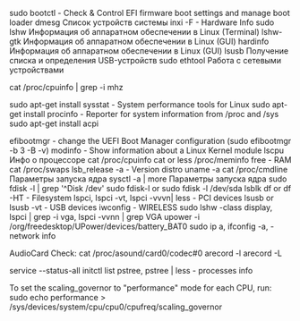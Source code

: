 sudo bootctl - Check & Control EFI firmware boot settings and manage boot loader
dmesg Список устройств системы
inxi -F - Hardware Info
sudo lshw Информация об аппаратном обеспечении в Linux (Terminal)
lshw-gtk Информация об аппаратном обеспечении в Linux (GUI)
hardinfo Информация об аппаратном обеспечении в Linux (GUI)
lsusb Получение списка и определения USB-устройств
sudo ethtool Работа с сетевыми устройствами

cat /proc/cpuinfo | grep -i mhz

sudo apt-get install sysstat - System performance tools for Linux
sudo apt-get install procinfo - Reporter for system information from /proc and /sys
sudo apt-get install acpi

efibootmgr - change the UEFI Boot Manager configuration (sudo efibootmgr -b 3 -B -v)
modinfo - Show information about a Linux Kernel module
lscpu Инфо о процессоре
cat /proc/cpuinfo
cat or less /proc/meminfo
free - RAM
cat /proc/swaps
lsb_release -a - Version distro
uname -a
cat /proc/cmdline Параметры запуска ядра
sysctl -a | more Параметры запуска ядра
sudo fdisk -l | grep '^Disk /dev'
sudo fdisk-l or sudo fdisk -l /dev/sda
lsblk
df or df -HT - Filesystem
lspci, lspci -vt, lspci -vvvn| less - PCI devices
lsusb or lsusb -vt - USB devices
iwconfig - WIRELESS
sudo lshw -class display, lspci | grep -i vga, lspci -vvnn | grep VGA
upower -i /org/freedesktop/UPower/devices/battery_BAT0
sudo ip a, ifconfig -a, - network info

AudioCard Check:
cat /proc/asound/card0/codec#0
arecord -l
arecord -L

service --status-all
initctl list
pstree, pstree | less - processes info


To set the scaling_governor to "performance" mode for each CPU, run:
sudo echo performance > /sys/devices/system/cpu/cpu0/cpufreq/scaling_governor

